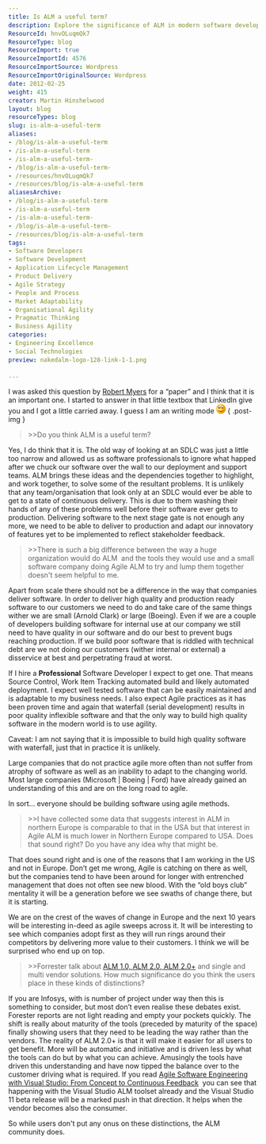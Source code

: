 ```yaml
---
title: Is ALM a useful term?
description: Explore the significance of ALM in modern software development. Discover how Agile practices enhance quality and adaptability for all organizations.
ResourceId: hnvOLuqmQk7
ResourceType: blog
ResourceImport: true
ResourceImportId: 4576
ResourceImportSource: Wordpress
ResourceImportOriginalSource: Wordpress
date: 2012-02-25
weight: 415
creator: Martin Hinshelwood
layout: blog
resourceTypes: blog
slug: is-alm-a-useful-term
aliases:
- /blog/is-alm-a-useful-term
- /is-alm-a-useful-term
- /is-alm-a-useful-term-
- /blog/is-alm-a-useful-term-
- /resources/hnvOLuqmQk7
- /resources/blog/is-alm-a-useful-term
aliasesArchive:
- /blog/is-alm-a-useful-term
- /is-alm-a-useful-term
- /is-alm-a-useful-term-
- /blog/is-alm-a-useful-term-
- /resources/blog/is-alm-a-useful-term
tags:
- Software Developers
- Software Development
- Application Lifecycle Management
- Product Delivery
- Agile Strategy
- People and Process
- Market Adaptability
- Organisational Agility
- Pragmatic Thinking
- Business Agility
categories:
- Engineering Excellence
- Social Technologies
preview: nakedalm-logo-128-link-1-1.png

---
```

I was asked this question by [Robert Myers](http://www.linkedin.com/pub/robert-myers/5/316/746) for a “paper” and I think that it is an important one. I started to answer in that little textbox that LinkedIn give you and I got a little carried away. I guess I am an writing mode ![Smile](images/wlEmoticon-smile2-2-2.png)
{ .post-img }

> \>>Do you think ALM is a useful term?

Yes, I do think that it is. The old way of looking at an SDLC was just a little too narrow and allowed us as software professionals to ignore what happed after we chuck our software over the wall to our deployment and support teams. ALM brings these ideas and the dependencies together to highlight, and work together, to solve some of the resultant problems. It is unlikely that any team/organisation that look only at an SDLC would ever be able to get to a state of continuous delivery. This is due to them washing their hands of any of these problems well before their software ever gets to production. Delivering software to the next stage gate is not enough any more, we need to be able to deliver to production and adapt our innovatory of features yet to be implemented to reflect stakeholder feedback.

> \>>There is such a big difference between the way a huge organization would do ALM  and the tools they would use and a small software company doing Agile ALM to try and lump them together doesn't seem helpful to me.

Apart from scale there should not be a difference in the way that companies deliver software. In order to deliver high quality and production ready software to our customers we need to do and take care of the same things wither we are small (Arnold Clark) or large (Boeing). Even if we are a couple of developers building software for internal use at our company we still need to have quality in our software and do our best to prevent bugs reaching production. If we build poor software that is riddled with technical debt are we not doing our customers (wither internal or external) a disservice at best and perpetrating fraud at worst.

If I hire a **Professional** Software Developer I expect to get one. That means Source Control, Work Item Tracking automated build and likely automated deployment. I expect well tested software that can be easily maintained and is adaptable to my business needs. I also expect Agile practices as it has been proven time and again that waterfall (serial development) results in poor quality inflexible software and that the only way to build high quality software in the modern world is to use agility.

Caveat: I am not saying that it is impossible to build high quality software with waterfall, just that in practice it is unlikely.

Large companies that do not practice agile more often than not suffer from atrophy of software as well as an inability to adapt to the changing world. Most large companies (Microsoft | Boeing | Ford) have already gained an understanding of this and are on the long road to agile.

In sort... everyone should be building software using agile methods.

> \>>I have collected some data that suggests interest in ALM in northern Europe is comparable to that in the USA but that interest in Agile ALM is much lower in Northern Europe compared to USA. Does that sound right? Do you have any idea why that might be.

That does sound right and is one of the reasons that I am working in the US and not in Europe. Don’t get me wrong, Agile is catching on there as well, but the companies tend to have been around for longer with entrenched management that does not often see new blood. With the “old boys club” mentality it will be a generation before we see swaths of change there, but it is starting.

We are on the crest of the waves of change in Europe and the next 10 years will be interesting in-deed as agile sweeps across it. It will be interesting to see which companies adopt first as they will run rings around their competitors by delivering more value to their customers. I think we will be surprised who end up on top.

> \>>Forrester talk about [ALM 1.0, ALM 2.0, ALM 2.0+](http://blogs.forrester.com/tom_grant/11-04-18-the_first_question_about_alm_tools_isnt_about_the_tools) and single and multi vendor solutions. How much significance do you think the users place in these kinds of distinctions?

If you are Infosys, with is number of project under way then this is something to consider, but most don’t even realise these debates exist. Forester reports are not light reading and empty your pockets quickly. The shift is really about maturity of the tools (preceded by maturity of the space) finally showing users that they need to be leading the way rather than the vendors. The reality of ALM 2.0+ is that it will make it easier for all users to get benefit. More will be automatic and initiative and is driven less by what the tools can do but by what you can achieve. Amusingly the tools have driven this understanding and have now tipped the balance over to the customer driving what is required. If you read [Agile Software Engineering with Visual Studio: From Concept to Continuous Feedback](http://www.amazon.com/Software-Engineering-Visual-Studio-ebook/dp/B005N8EX1G)  you can see that happening with the Visual Studio ALM toolset already and the Visual Studio 11 beta release will be a marked push in that direction. It helps when the vendor becomes also the consumer.

So while users don't put any onus on these distinctions, the ALM community does.
